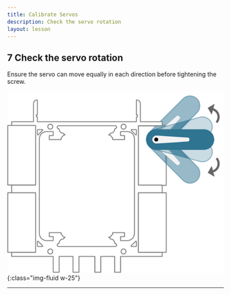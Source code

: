 ```yaml
---
title: Calibrate Servos
description: Check the servo rotation
layout: lesson
---
```


## 7 Check the servo rotation

Ensure the servo can move equally in each direction before tightening the screw.

![Check the servo rotation](assets/instruction07.png){:class="img-fluid w-25"}

---

